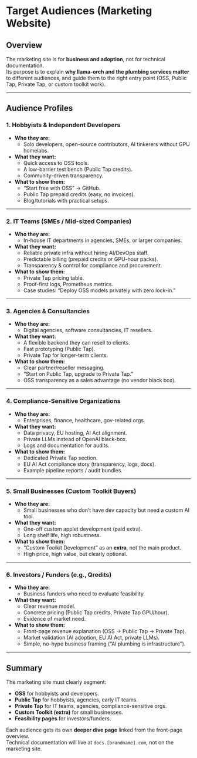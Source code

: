 # Target Audiences (Marketing Website)

## Overview

The marketing site is for **business and adoption**, not for technical documentation.  
Its purpose is to explain **why llama-orch and the plumbing services matter** to different audiences, and guide them to the right entry point (OSS, Public Tap, Private Tap, or custom toolkit work).

---

## Audience Profiles

### 1. Hobbyists & Independent Developers

- **Who they are:**  
  - Solo developers, open-source contributors, AI tinkerers without GPU homelabs.  
- **What they want:**  
  - Quick access to OSS tools.  
  - A low-barrier test bench (Public Tap credits).  
  - Community-driven transparency.  
- **What to show them:**  
  - “Start free with OSS” → GitHub.  
  - Public Tap prepaid credits (easy, no invoices).  
  - Blog/tutorials with practical setups.  

---

### 2. IT Teams (SMEs / Mid-sized Companies)

- **Who they are:**  
  - In-house IT departments in agencies, SMEs, or larger companies.  
- **What they want:**  
  - Reliable private infra without hiring AI/DevOps staff.  
  - Predictable billing (prepaid credits or GPU-hour packs).  
  - Transparency & control for compliance and procurement.  
- **What to show them:**  
  - Private Tap pricing table.  
  - Proof-first logs, Prometheus metrics.  
  - Case studies: “Deploy OSS models privately with zero lock-in.”  

---

### 3. Agencies & Consultancies

- **Who they are:**  
  - Digital agencies, software consultancies, IT resellers.  
- **What they want:**  
  - A flexible backend they can resell to clients.  
  - Fast prototyping (Public Tap).  
  - Private Tap for longer-term clients.  
- **What to show them:**  
  - Clear partner/reseller messaging.  
  - “Start on Public Tap, upgrade to Private Tap.”  
  - OSS transparency as a sales advantage (no vendor black box).  

---

### 4. Compliance-Sensitive Organizations

- **Who they are:**  
  - Enterprises, finance, healthcare, gov-related orgs.  
- **What they want:**  
  - Data privacy, EU hosting, AI Act alignment.  
  - Private LLMs instead of OpenAI black-box.  
  - Logs and documentation for audits.  
- **What to show them:**  
  - Dedicated Private Tap section.  
  - EU AI Act compliance story (transparency, logs, docs).  
  - Example pipeline reports / audit bundles.  

---

### 5. Small Businesses (Custom Toolkit Buyers)

- **Who they are:**  
  - Small businesses who don’t have dev capacity but need a custom AI tool.  
- **What they want:**  
  - One-off custom applet development (paid extra).  
  - Long shelf life, high robustness.  
- **What to show them:**  
  - “Custom Toolkit Development” as an **extra**, not the main product.  
  - High price, high value, but clearly optional.  

---

### 6. Investors / Funders (e.g., Qredits)

- **Who they are:**  
  - Business funders who need to evaluate feasibility.  
- **What they want:**  
  - Clear revenue model.  
  - Concrete pricing (Public Tap credits, Private Tap GPU/hour).  
  - Evidence of market need.  
- **What to show them:**  
  - Front-page revenue explanation (OSS → Public Tap → Private Tap).  
  - Market validation (AI adoption, EU AI Act, private LLMs).  
  - Simple, no-hype business framing (“AI plumbing is infrastructure”).  

---

## Summary

The marketing site must clearly segment:  

- **OSS** for hobbyists and developers.  
- **Public Tap** for hobbyists, agencies, early IT teams.  
- **Private Tap** for IT teams, agencies, compliance-sensitive orgs.  
- **Custom Toolkit (extra)** for small businesses.  
- **Feasibility pages** for investors/funders.  

Each audience gets its own **deeper dive page** linked from the front-page overview.  
Technical documentation will live at `docs.[brandname].com`, not on the marketing site.
